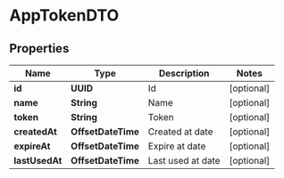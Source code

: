 

# AppTokenDTO


## Properties

| Name | Type | Description | Notes |
|------------ | ------------- | ------------- | -------------|
|**id** | **UUID** | Id |  [optional] |
|**name** | **String** | Name |  [optional] |
|**token** | **String** | Token |  [optional] |
|**createdAt** | **OffsetDateTime** | Created at date |  [optional] |
|**expireAt** | **OffsetDateTime** | Expire at date |  [optional] |
|**lastUsedAt** | **OffsetDateTime** | Last used at date |  [optional] |



